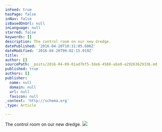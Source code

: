```yaml
---
inFeed: true
hasPage: false
inNav: false
isBasedOnUrl: null
inLanguage: null
starred: false
keywords: []
description: The control room on our new dredge.
datePublished: '2016-04-20T10:31:05.600Z'
dateModified: '2016-04-20T09:02:15.919Z'
title: ''
author: []
sourcePath: _posts/2016-04-09-01ad7bf5-3de6-4588-aba9-a29263629336.md
published: true
authors: []
publisher:
  name: null
  domain: null
  url: null
  favicon: null
_context: 'http://schema.org'
_type: Article

---
```

The control room on our new dredge.
![](https://the-grid-user-content.s3-us-west-2.amazonaws.com/81543fac-cc45-4011-b24c-873358a005de.jpg)